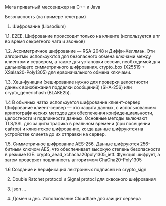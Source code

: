 Мега приватный мессенджер на C++ и Java

Безопасность (на примере телеграм)
1. Шифрование (Libsodium)



1.1. E2EE. Шифрование происходит только на клиенте
(используется в тг во время секретного чата и звонков)

1.2. Ассиметричное шифрование — RSA-2048 и Диффи-Хеллман. Эти алгоритмы используются для безопасного обмена ключами между клиентом и сервером, а также для установки сессии, необходимой для дальнейшего симметричного шифрования. crypto_box (X25519 + XSalsa20-Poly1305) для ервоначального обмена ключами.


1.3. Хеш-функции (хеширование нужно для проверки целостности данных воихбежания подделки сообщений) (SHA-256) или crypto_generichash (BLAKE2b).

1.4 В обычных чатах используется шифрование клиент-сервер
Шифрование клиент-сервер — это защита данных, с использованием криптографических методов для обеспечения конфиденциальности, целостности и подлинности данных. Основные методы включают TLS/SSL для защиты трафика в реальном времени (при посещении сайтов) и клиентское шифрование, когда данные шифруются на устройстве клиента до их отправки на сервер. 

1.5. Симметричное шифрование AES-256. Данные шифруются 256-битным ключом AES, что обеспечивает высокую степень безопасности в режиме IGE. crypto_aead_xchacha20poly1305_ietf. Функция шифрует, а затем проверяет подлинность алгоритмом ChaCha20-Poly1305 

1.6 Создание и верификация лектронных подписей на crypto_sign


2. Double Ratchet protocol и Signal protocl для сквозного шифрования




3. json ...


4. Домен и днс.
Исползование Cloudflare для заищит сервера


